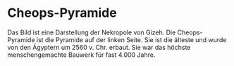 # Cheops-Pyramide

Das Bild ist eine Darstellung der Nekropole von Gizeh. Die Cheops-Pyramide ist
die Pyramide auf der linken Seite. Sie ist die älteste und wurde von den
Ägyptern um 2560 v. Chr. erbaut. Sie war das höchste menschengemachte Bauwerk
für fast 4.000 Jahre.
